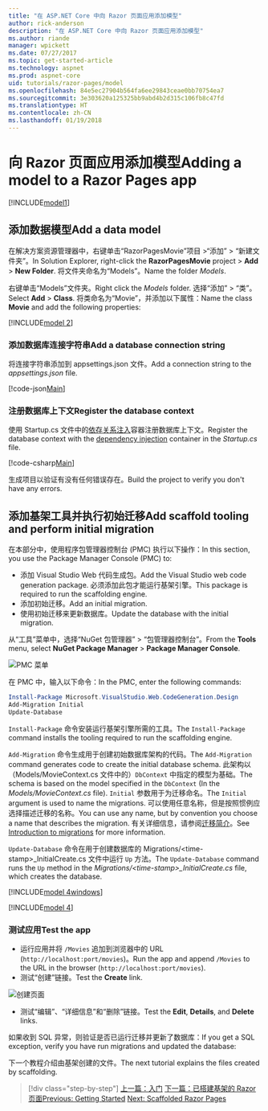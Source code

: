 ```yaml
---
title: "在 ASP.NET Core 中向 Razor 页面应用添加模型"
author: rick-anderson
description: "在 ASP.NET Core 中向 Razor 页面应用添加模型"
ms.author: riande
manager: wpickett
ms.date: 07/27/2017
ms.topic: get-started-article
ms.technology: aspnet
ms.prod: aspnet-core
uid: tutorials/razor-pages/model
ms.openlocfilehash: 84e5ec27904b564fa6ee29843ceae0bb70754ea7
ms.sourcegitcommit: 3e303620a125325bb9abd4b2d315c106fb8c47fd
ms.translationtype: HT
ms.contentlocale: zh-CN
ms.lasthandoff: 01/19/2018
---
```

# <a name="adding-a-model-to-a-razor-pages-app"></a><span data-ttu-id="1d5ce-103">向 Razor 页面应用添加模型</span><span class="sxs-lookup"><span data-stu-id="1d5ce-103">Adding a model to a Razor Pages app</span></span>

[!INCLUDE[model1](../../includes/RP/model1.md)]

## <a name="add-a-data-model"></a><span data-ttu-id="1d5ce-104">添加数据模型</span><span class="sxs-lookup"><span data-stu-id="1d5ce-104">Add a data model</span></span>

<span data-ttu-id="1d5ce-105">在解决方案资源管理器中，右键单击“RazorPagesMovie”项目 >“添加” > “新建文件夹”。</span><span class="sxs-lookup"><span data-stu-id="1d5ce-105">In Solution Explorer, right-click the **RazorPagesMovie** project > **Add** > **New Folder**.</span></span> <span data-ttu-id="1d5ce-106">将文件夹命名为“Models”。</span><span class="sxs-lookup"><span data-stu-id="1d5ce-106">Name the folder *Models*.</span></span>

<span data-ttu-id="1d5ce-107">右键单击“Models”文件夹。</span><span class="sxs-lookup"><span data-stu-id="1d5ce-107">Right click the *Models* folder.</span></span> <span data-ttu-id="1d5ce-108">选择“添加” > “类”。</span><span class="sxs-lookup"><span data-stu-id="1d5ce-108">Select **Add** > **Class**.</span></span> <span data-ttu-id="1d5ce-109">将类命名为“Movie”，并添加以下属性：</span><span class="sxs-lookup"><span data-stu-id="1d5ce-109">Name the class **Movie** and add the following properties:</span></span>

[!INCLUDE[model 2](../../includes/RP/model2.md)]

<a name="cs"></a>
### <a name="add-a-database-connection-string"></a><span data-ttu-id="1d5ce-110">添加数据库连接字符串</span><span class="sxs-lookup"><span data-stu-id="1d5ce-110">Add a database connection string</span></span>

<span data-ttu-id="1d5ce-111">将连接字符串添加到 appsettings.json 文件。</span><span class="sxs-lookup"><span data-stu-id="1d5ce-111">Add a connection string to the *appsettings.json* file.</span></span>

[!code-json[Main](../../tutorials/razor-pages/razor-pages-start/sample/RazorPagesMovie/appsettings.json?highlight=8-10)]

<a name="reg"></a>
###  <a name="register-the-database-context"></a><span data-ttu-id="1d5ce-112">注册数据库上下文</span><span class="sxs-lookup"><span data-stu-id="1d5ce-112">Register the database context</span></span>

<span data-ttu-id="1d5ce-113">使用 Startup.cs 文件中的[依存关系注入](xref:fundamentals/dependency-injection)容器注册数据库上下文。</span><span class="sxs-lookup"><span data-stu-id="1d5ce-113">Register the database context with the [dependency injection](xref:fundamentals/dependency-injection) container in the *Startup.cs* file.</span></span>

[!code-csharp[Main](../../tutorials/razor-pages/razor-pages-start/sample/RazorPagesMovie/Startup.cs?name=snippet_ConfigureServices&highlight=3-5,7-9)]

<span data-ttu-id="1d5ce-114">生成项目以验证有没有任何错误存在。</span><span class="sxs-lookup"><span data-stu-id="1d5ce-114">Build the project to verify you don't have any errors.</span></span>

<a name="pmc"></a>
## <a name="add-scaffold-tooling-and-perform-initial-migration"></a><span data-ttu-id="1d5ce-115">添加基架工具并执行初始迁移</span><span class="sxs-lookup"><span data-stu-id="1d5ce-115">Add scaffold tooling and perform initial migration</span></span>

<span data-ttu-id="1d5ce-116">在本部分中，使用程序包管理器控制台 (PMC) 执行以下操作：</span><span class="sxs-lookup"><span data-stu-id="1d5ce-116">In this section, you use the Package Manager Console (PMC) to:</span></span>

* <span data-ttu-id="1d5ce-117">添加 Visual Studio Web 代码生成包。</span><span class="sxs-lookup"><span data-stu-id="1d5ce-117">Add the Visual Studio web code generation package.</span></span> <span data-ttu-id="1d5ce-118">必须添加此包才能运行基架引擎。</span><span class="sxs-lookup"><span data-stu-id="1d5ce-118">This package is required to run the scaffolding engine.</span></span>
* <span data-ttu-id="1d5ce-119">添加初始迁移。</span><span class="sxs-lookup"><span data-stu-id="1d5ce-119">Add an initial migration.</span></span>
* <span data-ttu-id="1d5ce-120">使用初始迁移来更新数据库。</span><span class="sxs-lookup"><span data-stu-id="1d5ce-120">Update the database with the initial migration.</span></span>

<span data-ttu-id="1d5ce-121">从“工具”菜单中，选择“NuGet 包管理器” > “包管理器控制台”。</span><span class="sxs-lookup"><span data-stu-id="1d5ce-121">From the **Tools** menu, select **NuGet Package Manager** > **Package Manager Console**.</span></span>

  ![PMC 菜单](../first-mvc-app/adding-model/_static/pmc.png)

<span data-ttu-id="1d5ce-123">在 PMC 中，输入以下命令：</span><span class="sxs-lookup"><span data-stu-id="1d5ce-123">In the PMC, enter the following commands:</span></span>

```powershell
Install-Package Microsoft.VisualStudio.Web.CodeGeneration.Design
Add-Migration Initial
Update-Database
```

<span data-ttu-id="1d5ce-124">`Install-Package` 命令安装运行基架引擎所需的工具。</span><span class="sxs-lookup"><span data-stu-id="1d5ce-124">The `Install-Package` command installs the tooling required to run the scaffolding engine.</span></span>

<span data-ttu-id="1d5ce-125">`Add-Migration` 命令生成用于创建初始数据库架构的代码。</span><span class="sxs-lookup"><span data-stu-id="1d5ce-125">The `Add-Migration` command generates code to create the initial database schema.</span></span> <span data-ttu-id="1d5ce-126">此架构以（Models/MovieContext.cs 文件中的）`DbContext` 中指定的模型为基础。</span><span class="sxs-lookup"><span data-stu-id="1d5ce-126">The schema is based on the model specified in the `DbContext` (In the *Models/MovieContext.cs* file).</span></span> <span data-ttu-id="1d5ce-127">`Initial` 参数用于为迁移命名。</span><span class="sxs-lookup"><span data-stu-id="1d5ce-127">The `Initial` argument is used to name the migrations.</span></span> <span data-ttu-id="1d5ce-128">可以使用任意名称，但是按照惯例应选择描述迁移的名称。</span><span class="sxs-lookup"><span data-stu-id="1d5ce-128">You can use any name, but by convention you choose a name that describes the migration.</span></span> <span data-ttu-id="1d5ce-129">有关详细信息，请参阅[迁移简介](xref:data/ef-mvc/migrations#introduction-to-migrations)。</span><span class="sxs-lookup"><span data-stu-id="1d5ce-129">See [Introduction to migrations](xref:data/ef-mvc/migrations#introduction-to-migrations) for more information.</span></span>

<span data-ttu-id="1d5ce-130">`Update-Database` 命令在用于创建数据库的 Migrations/\<time-stamp>_InitialCreate.cs 文件中运行 `Up` 方法。</span><span class="sxs-lookup"><span data-stu-id="1d5ce-130">The `Update-Database` command runs the `Up` method in the *Migrations/\<time-stamp>_InitialCreate.cs* file, which creates the database.</span></span>

[!INCLUDE[model 4windows](../../includes/RP/model4Win.md)]

[!INCLUDE[model 4](../../includes/RP/model4tbl.md)]

<a name="test"></a>
### <a name="test-the-app"></a><span data-ttu-id="1d5ce-131">测试应用</span><span class="sxs-lookup"><span data-stu-id="1d5ce-131">Test the app</span></span>

* <span data-ttu-id="1d5ce-132">运行应用并将 `/Movies` 追加到浏览器中的 URL (`http://localhost:port/movies`)。</span><span class="sxs-lookup"><span data-stu-id="1d5ce-132">Run the app and append `/Movies` to the URL in the browser (`http://localhost:port/movies`).</span></span>
* <span data-ttu-id="1d5ce-133">测试“创建”链接。</span><span class="sxs-lookup"><span data-stu-id="1d5ce-133">Test the **Create** link.</span></span>

 ![创建页面](../../tutorials/razor-pages/model/_static/conan.png)

<a name="scaffold"></a>

* <span data-ttu-id="1d5ce-135">测试“编辑”、“详细信息”和“删除”链接。</span><span class="sxs-lookup"><span data-stu-id="1d5ce-135">Test the **Edit**, **Details**, and **Delete** links.</span></span>

<span data-ttu-id="1d5ce-136">如果收到 SQL 异常，则验证是否已运行迁移并更新了数据库：</span><span class="sxs-lookup"><span data-stu-id="1d5ce-136">If you get a SQL exception, verify you have run migrations and updated the database:</span></span>

<span data-ttu-id="1d5ce-137">下一个教程介绍由基架创建的文件。</span><span class="sxs-lookup"><span data-stu-id="1d5ce-137">The next tutorial explains the files created by scaffolding.</span></span>

>[!div class="step-by-step"]
<span data-ttu-id="1d5ce-138">[上一篇：入门](xref:tutorials/razor-pages/razor-pages-start)
[下一篇：已搭建基架的 Razor 页面](xref:tutorials/razor-pages/page)</span><span class="sxs-lookup"><span data-stu-id="1d5ce-138">[Previous: Getting Started](xref:tutorials/razor-pages/razor-pages-start)
[Next: Scaffolded Razor Pages](xref:tutorials/razor-pages/page)</span></span>    
